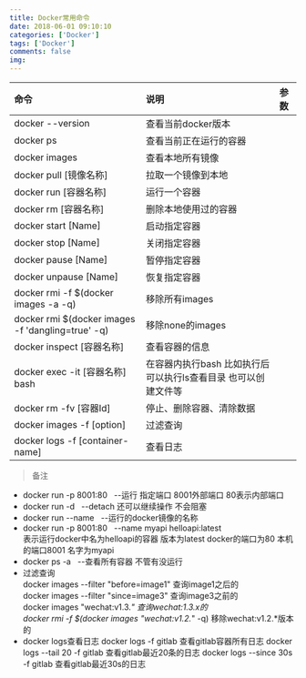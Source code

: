 ```yaml
---
title: Docker常用命令
date: 2018-06-01 09:10:10 
categories: ['Docker']
tags: ['Docker']
comments: false
img:
---
```


| 命令 | 说明 | 参数
| :--- | :--- | :---
|docker --version | 查看当前docker版本 |
|docker ps    | 查看当前正在运行的容器 |
|docker images | 查看本地所有镜像 |
|docker pull [镜像名称]|  拉取一个镜像到本地  |
|docker run [容器名称]| 运行一个容器  |
|docker rm [容器名称] | 删除本地使用过的容器  |
|docker start [Name] | 启动指定容器  |
|docker stop [Name] | 关闭指定容器  |
|docker pause [Name]|暂停指定容器 |
|docker unpause [Name]|恢复指定容器 |
|docker rmi -f $(docker images -a -q)|  移除所有images  |
|docker rmi $(docker images -f 'dangling=true' -q)|移除none的images  
|docker inspect [容器名称] | 查看容器的信息  |
|docker exec -it [容器名称] bash | 在容器内执行bash 比如执行后可以执行ls查看目录 也可以创建文件等  |
|docker rm -fv [容器Id] | 停止、删除容器、清除数据  |
|docker images -f [option] | 过滤查询 | 
|docker logs -f [container-name]| 查看日志

>备注
* docker run -p 8001:80   &nbsp;&nbsp;--运行 指定端口 8001外部端口  80表示内部端口
* docker run -d     		&nbsp;&nbsp;--detach 还可以继续操作 不会阻塞
* docker run --name		&nbsp;&nbsp;--运行的docker镜像的名称
* docker run -p 8001:80 &nbsp;&nbsp;--name myapi helloapi:latest  
表示运行docker中名为helloapi的容器 版本为latest docker的端口为80 本机的端口8001 名字为myapi
* docker ps -a			&nbsp;&nbsp;--查看所有容器 不管有没运行
* 过滤查询  
 docker images --filter "before=image1" 查询image1之后的  
 docker images --filter "since=image3"  查询image3之前的  
 docker images "wechat:v1.3.*"  查询wechat:1.3.x的  
 docker rmi -f $(docker images "wechat:v1.2.*" -q) 移除wechat:v1.2.*版本的
* docker logs查看日志
 docker logs -f gitlab 查看gitlab容器所有日志
 docker logs --tail 20 -f gitlab 查看gitlab最近20条的日志
 docker logs --since 30s -f gitlab 查看gitlab最近30s的日志


